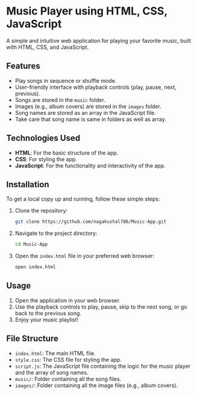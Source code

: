 # Music Player using HTML, CSS, JavaScript

A simple and intuitive web application for playing your favorite music, built with HTML, CSS, and JavaScript.

## Features

- Play songs in sequence or shuffle mode.
- User-friendly interface with playback controls (play, pause, next, previous).
- Songs are stored in the `music` folder.
- Images (e.g., album covers) are stored in the `images` folder.
- Song names are stored as an array in the JavaScript file.
- Take care that song name is same in folders as well as array.

## Technologies Used

- **HTML**: For the basic structure of the app.
- **CSS**: For styling the app.
- **JavaScript**: For the functionality and interactivity of the app.

## Installation

To get a local copy up and running, follow these simple steps:

1. Clone the repository:
    ```sh
    git clone https://github.com/nagakushal786/Music-App.git
    ```

2. Navigate to the project directory:
    ```sh
    cd Music-App
    ```

3. Open the `index.html` file in your preferred web browser:
    ```sh
    open index.html
    ```

## Usage

1. Open the application in your web browser.
2. Use the playback controls to play, pause, skip to the next song, or go back to the previous song.
3. Enjoy your music playlist!

## File Structure

- `index.html`: The main HTML file.
- `style.css`: The CSS file for styling the app.
- `script.js`: The JavaScript file containing the logic for the music player and the array of song names.
- `music/`: Folder containing all the song files.
- `images/`: Folder containing all the image files (e.g., album covers).